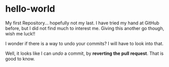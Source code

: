 # hello-world
My first Repository... hopefully not my last.
I have tried my hand at GitHub before, but I did not find much to interest me. 
Giving this another go though, wish me luck!!

I wonder if there is a way to undo your commits? I will have to look into that.

Well, it looks like I can _undo_ a commit, by **reverting the pull request**. That is good to know.
